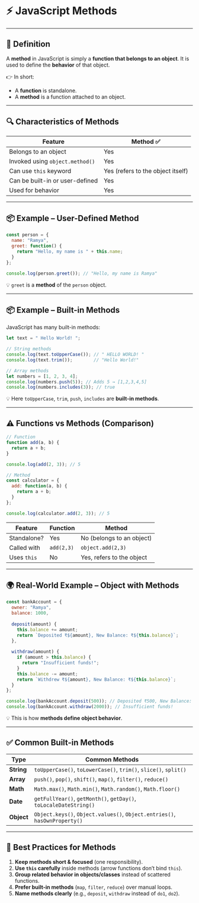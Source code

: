 # ⚡ JavaScript Methods

---

## 📖 Definition

A **method** in JavaScript is simply a **function that belongs to an object**.
It is used to define the **behavior** of that object.

👉 In short:

* A **function** is standalone.
* A **method** is a function attached to an object.

---

## 🔍 Characteristics of Methods

| Feature                         | Method ✅                          |
| ------------------------------- | --------------------------------- |
| Belongs to an object            | Yes                               |
| Invoked using `object.method()` | Yes                               |
| Can use `this` keyword          | Yes (refers to the object itself) |
| Can be built-in or user-defined | Yes                               |
| Used for behavior               | Yes                               |

---

## 📦 Example – User-Defined Method

```javascript
const person = {
  name: "Ramya",
  greet: function() {
    return "Hello, my name is " + this.name;
  }
};

console.log(person.greet()); // "Hello, my name is Ramya"
```

💡 `greet` is a **method** of the `person` object.

---

## 📦 Example – Built-in Methods

JavaScript has many built-in methods:

```javascript
let text = " Hello World! ";

// String methods
console.log(text.toUpperCase()); // " HELLO WORLD! "
console.log(text.trim());        // "Hello World!"

// Array methods
let numbers = [1, 2, 3, 4];
console.log(numbers.push(5)); // Adds 5 → [1,2,3,4,5]
console.log(numbers.includes(3)); // true
```

💡 Here `toUpperCase`, `trim`, `push`, `includes` are **built-in methods**.

---

## ⚠ Functions vs Methods (Comparison)

```javascript
// Function
function add(a, b) {
  return a + b;
}

console.log(add(2, 3)); // 5

// Method
const calculator = {
  add: function(a, b) {
    return a + b;
  }
};

console.log(calculator.add(2, 3)); // 5
```

| Feature     | Function   | Method                    |
| ----------- | ---------- | ------------------------- |
| Standalone? | Yes        | No (belongs to an object) |
| Called with | `add(2,3)` | `object.add(2,3)`         |
| Uses `this` | No         | Yes, refers to the object |

---

## 🌍 Real-World Example – Object with Methods

```javascript
const bankAccount = {
  owner: "Ramya",
  balance: 1000,
  
  deposit(amount) {
    this.balance += amount;
    return `Deposited ₹${amount}, New Balance: ₹${this.balance}`;
  },
  
  withdraw(amount) {
    if (amount > this.balance) {
      return "Insufficient funds!";
    }
    this.balance -= amount;
    return `Withdrew ₹${amount}, New Balance: ₹${this.balance}`;
  }
};

console.log(bankAccount.deposit(500)); // Deposited ₹500, New Balance: ₹1500
console.log(bankAccount.withdraw(2000)); // Insufficient funds!
```

💡 This is how **methods define object behavior**.

---

## ✅ Common Built-in Methods

| Type       | Common Methods                                                             |
| ---------- | -------------------------------------------------------------------------- |
| **String** | `toUpperCase()`, `toLowerCase()`, `trim()`, `slice()`, `split()`           |
| **Array**  | `push()`, `pop()`, `shift()`, `map()`, `filter()`, `reduce()`              |
| **Math**   | `Math.max()`, `Math.min()`, `Math.random()`, `Math.floor()`                |
| **Date**   | `getFullYear()`, `getMonth()`, `getDay()`, `toLocaleDateString()`          |
| **Object** | `Object.keys()`, `Object.values()`, `Object.entries()`, `hasOwnProperty()` |

---

## 🧠 Best Practices for Methods

1. **Keep methods short & focused** (one responsibility).
2. **Use `this` carefully** inside methods (arrow functions don’t bind `this`).
3. **Group related behavior in objects/classes** instead of scattered functions.
4. **Prefer built-in methods** (`map`, `filter`, `reduce`) over manual loops.
5. **Name methods clearly** (e.g., `deposit`, `withdraw` instead of `do1`, `do2`).
